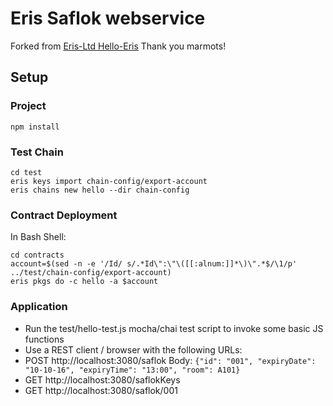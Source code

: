 # Eris Saflok webservice
Forked from [Eris-Ltd Hello-Eris](https://github.com/eris-ltd/hello-eris/tree/master/apps/hello-eris)
Thank you marmots!
## Setup

### Project
```
npm install
```
### Test Chain
```
cd test
eris keys import chain-config/export-account
eris chains new hello --dir chain-config
```

### Contract Deployment
In Bash Shell:
```
cd contracts
account=$(sed -n -e '/Id/ s/.*Id\":\"\([[:alnum:]]*\)\".*$/\1/p' ../test/chain-config/export-account)
eris pkgs do -c hello -a $account
```

### Application
- Run the test/hello-test.js mocha/chai test script to invoke some basic JS functions
- Use a REST client / browser with the following URLs:
 - POST http://localhost:3080/saflok Body: `{"id": "001", "expiryDate": "10-10-16", "expiryTime": "13:00", "room": A101}`
 - GET http://localhost:3080/saflokKeys
 - GET http://localhost:3080/saflok/001


